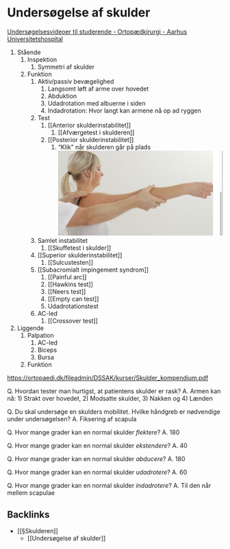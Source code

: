 # Undersøgelse af skulder
[Undersøgelsesvideoer til studerende - Ortopædkirurgi - Aarhus Universitetshospital](https://www.auh.dk/afdelinger/ortopadkirurgi/til-fagfolk/undersogelsesvideoer)


1. Stående
	1. Inspektion
		1. Symmetri af skulder
	2. Funktion
		1. Aktiv/passiv bevægelighed
			1. Langsomt løft af arme over hovedet
			2. Abduktion
			3. Udadrotation med albuerne i siden
			4. Indadrotation: Hvor langt kan armene nå op ad ryggen
		2. Test
			1. [[Anterior skulderinstabilitet]]
				1. [[Afværgetest i skulderen]]
			2. [[Posterior skulderinstabilitet]]
				1. “Klik” når skulderen går på plads
![](BearImages/2313DFD9-3B71-465D-9A2F-2A63EE950323-86299-00012FFF5B60A729/D2C57F2E-69C4-4670-AD84-91BD9DE0F960.png)
		3. Samlet instabilitet
			1. [[Skuffetest i skulder]]
		4. [[Superior skulderinstabilitet]]
			1. [[Sulcustesten]]
		5. [[Subacromialt impingement syndrom]]
			1. [[Painful arc]]
			2. [[Hawkins test]]
			3. [[Neers test]]
			4. [[Empty can test]]
			5. Udadrotationstest
		6. AC-led
			1. [[Crossover test]]
1. Liggende
	1. Palpation
		1. AC-led
		2. Biceps
		3. Bursa
	2. Funktion















https://ortopaedi.dk/fileadmin/DSSAK/kurser/Skulder_kompendium.pdf

Q. Hvordan tester man hurtigst, at patientens skulder er rask?
A. Armen kan nå: 1) Strakt over hovedet, 2) Modsatte skulder, 3) Nakken og 4) Lænden

Q. Du skal undersøge en skulders mobilitet. Hvilke håndgreb er nødvendige under undersøgelsen?
A. Fiksering af scapula

Q. Hvor mange grader kan en normal skulder *flektere*?
A. 180

Q. Hvor mange grader kan en normal skulder *ekstendere*?
A. 40

Q. Hvor mange grader kan en normal skulder *abducere*?
A. 180

Q. Hvor mange grader kan en normal skulder *udadrotere*?
A. 60

Q. Hvor mange grader kan en normal skulder *indadrotere*?
A. Til den når mellem scapulae

## Backlinks
* [[§Skulderen]]
	* [[Undersøgelse af skulder]]

<!-- #anki/tag/med/Orto #anki/deck/Medicine -->

<!-- {BearID:92752A4E-B430-4AD8-9F1A-5D2060237F92-4231-000017C585C0299D} -->
